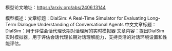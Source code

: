 模型论文地址：https://arxiv.org/abs/2406.13144

模型概述：文章标题：DialSim: A Real-Time Simulator for Evaluating Long-Term Dialogue Understanding of Conversational Agents
中文文章标题：DialSim：用于评估会话代理长期对话理解的实时模拟器
文章内容：提出DialSim实时模拟器，用于评估会话代理长期对话理解能力，支持灵活的对话环境设置和性能评估。
